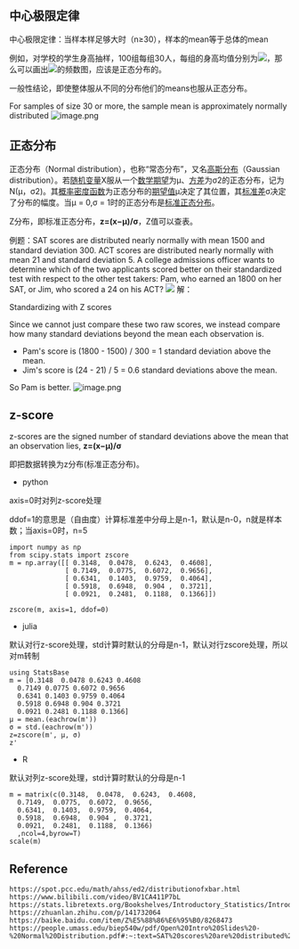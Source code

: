## 中心极限定律

中心极限定律：当样本样足够大时（n≥30），样本的mean等于总体的mean

例如，对学校的学生身高抽样，100组每组30人，每组的身高均值分别为![](https://cdn.nlark.com/yuque/__latex/df19c10c3da955405f692a55aa9ea7dd.svg)，那么可以画出![](https://cdn.nlark.com/yuque/__latex/df19c10c3da955405f692a55aa9ea7dd.svg)的频数图，应该是正态分布的。

一般性结论，即使整体服从不同的分布他们的means也服从正态分布。

For samples of size 30 or more, the sample mean is approximately normally distributed
![image.png](https://s2.loli.net/2025/09/08/6E3ioV4Ph2lwjDW.png)

## 正态分布

正态分布（Normal distribution），也称“常态分布”，又名[高斯分布](https://baike.baidu.com/item/高斯分布/10145793?fromModule=lemma_inlink)（Gaussian distribution）。若[随机变量](https://baike.baidu.com/item/随机变量/828980?fromModule=lemma_inlink)X服从一个[数学期望](https://baike.baidu.com/item/数学期望/5362790?fromModule=lemma_inlink)为μ、[方差](https://baike.baidu.com/item/方差/3108412?fromModule=lemma_inlink)为σ2的正态分布，记为N(μ，σ2)。其[概率密度函数](https://baike.baidu.com/item/概率密度函数/5021996?fromModule=lemma_inlink)为正态分布的[期望值](https://baike.baidu.com/item/期望值/8664642?fromModule=lemma_inlink)μ决定了其位置，其[标准差](https://baike.baidu.com/item/标准差/1415772?fromModule=lemma_inlink)σ决定了分布的幅度。当μ = 0,σ = 1时的正态分布是[标准正态分布](https://baike.baidu.com/item/标准正态分布?fromModule=lemma_inlink)。

Z分布，即标准正态分布，**z=(x−μ)/σ**，Z值可以查表。

例题：SAT scores are distributed nearly normally with mean 1500 and standard deviation 300. ACT scores are distributed nearly normally with mean 21 and standard deviation 5. A college admissions officer wants to determine which of the two applicants scored better on their standardized test with respect to the other test takers: Pam, who earned an 1800 on her SAT, or Jim, who scored a 24 on his ACT?
![](https://s2.loli.net/2025/09/08/6E3ioV4Ph2lwjDW.png)
解：

Standardizing with Z scores

Since we cannot just compare these two raw scores, we instead compare how many standard deviations beyond the mean each observation is.

- Pam's score is (1800 - 1500) / 300 = 1 standard deviation above the mean.
- Jim's score is (24 - 21) / 5 = 0.6 standard deviations above the mean.

So Pam is better.
![image.png](https://s2.loli.net/2025/09/08/kwqiZ6h5mVbpuQx.png)

## z-score

z-scores are the signed number of standard deviations above the mean that an observation lies, **z=(x−μ)/σ**

即把数据转换为z分布(标准正态分布)。

- python

axis=0时对列z-score处理

ddof=1的意思是（自由度）计算标准差中分母上是n-1，默认是n-0，n就是样本数；当axis=0时，n=5

```
import numpy as np
from scipy.stats import zscore
m = np.array([[ 0.3148,  0.0478,  0.6243,  0.4608],
              [ 0.7149,  0.0775,  0.6072,  0.9656],
              [ 0.6341,  0.1403,  0.9759,  0.4064],
              [ 0.5918,  0.6948,  0.904 ,  0.3721],
              [ 0.0921,  0.2481,  0.1188,  0.1366]])

zscore(m, axis=1, ddof=0)
```

- julia

默认对行z-score处理，std计算时默认的分母是n-1，默认对行zscore处理，所以对m转制

```
using StatsBase
m = [0.3148  0.0478 0.6243 0.4608
  0.7149 0.0775 0.6072 0.9656
  0.6341 0.1403 0.9759 0.4064
  0.5918 0.6948 0.904 0.3721
  0.0921 0.2481 0.1188 0.1366]
μ = mean.(eachrow(m'))
σ = std.(eachrow(m'))
z=zscore(m', μ, σ)
z'
```

- R

默认对列z-score处理，std计算时默认的分母是n-1

```
m = matrix(c(0.3148,  0.0478,  0.6243,  0.4608,
  0.7149,  0.0775,  0.6072,  0.9656,
  0.6341,  0.1403,  0.9759,  0.4064,
  0.5918,  0.6948,  0.904 ,  0.3721,
  0.0921,  0.2481,  0.1188,  0.1366)
  ,ncol=4,byrow=T)
scale(m)
```

## Reference

```
https://spot.pcc.edu/math/ahss/ed2/distributionofxbar.html
https://www.bilibili.com/video/BV1CA411P7bL
https://stats.libretexts.org/Bookshelves/Introductory_Statistics/Introductory_Statistics_(Shafer_and_Zhang)/06%3A_Sampling_Distributions/6.02%3A_The_Sampling_Distribution_of_the_Sample_Mean
https://zhuanlan.zhihu.com/p/141732064
https://baike.baidu.com/item/Z%E5%88%86%E6%95%B0/8268473
https://people.umass.edu/biep540w/pdf/Open%20Intro%20Slides%20-%20Normal%20Distribution.pdf#:~:text=SAT%20scores%20are%20distributed%20nearly%20normally%20with%20mean,Jim%2C%20who%20scored%20a%2024%20on%20his%20ACT%3F
```
